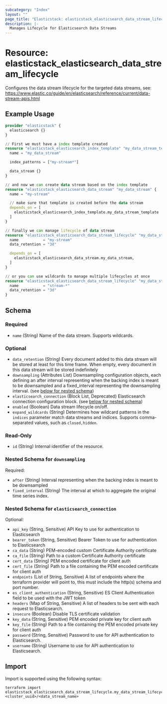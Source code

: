 ```yaml
---
subcategory: "Index"
layout: ""
page_title: "Elasticstack: elasticstack_elasticsearch_data_stream_lifecycle Resource"
description: |-
  Manages Lifecycle for Elasticsearch Data Streams
---
```


# Resource: elasticstack_elasticsearch_data_stream_lifecycle

Configures the data stream lifecycle for the targeted data streams, see: https://www.elastic.co/guide/en/elasticsearch/reference/current/data-stream-apis.html

## Example Usage

```terraform
provider "elasticstack" {
  elasticsearch {}
}

// First we must have a index template created
resource "elasticstack_elasticsearch_index_template" "my_data_stream_template" {
  name = "my_data_stream"

  index_patterns = ["my-stream*"]

  data_stream {}
}

// and now we can create data stream based on the index template
resource "elasticstack_elasticsearch_data_stream" "my_data_stream" {
  name = "my-stream"

  // make sure that template is created before the data stream
  depends_on = [
    elasticstack_elasticsearch_index_template.my_data_stream_template
  ]
}

// finally we can manage lifecycle of data stream
resource "elasticstack_elasticsearch_data_stream_lifecycle" "my_data_stream_lifecycle" {
  name           = "my-stream"
  data_retention = "3d"

  depends_on = [
    elasticstack_elasticsearch_data_stream.my_data_stream,
  ]
}

// or you can use wildcards to manage multiple lifecycles at once
resource "elasticstack_elasticsearch_data_stream_lifecycle" "my_data_stream_lifecycle_multiple" {
  name           = "stream-*"
  data_retention = "3d"
}
```

<!-- schema generated by tfplugindocs -->
## Schema

### Required

- `name` (String) Name of the data stream. Supports wildcards.

### Optional

- `data_retention` (String) Every document added to this data stream will be stored at least for this time frame. When empty, every document in this data stream will be stored indefinitely
- `downsampling` (Attributes List) Downsampling configuration objects, each defining an after interval representing when the backing index is meant to be downsampled and a fixed_interval representing the downsampling interval. (see [below for nested schema](#nestedatt--downsampling))
- `elasticsearch_connection` (Block List, Deprecated) Elasticsearch connection configuration block. (see [below for nested schema](#nestedblock--elasticsearch_connection))
- `enabled` (Boolean) Data stream lifecycle on/off.
- `expand_wildcards` (String) Determines how wildcard patterns in the `indices` parameter match data streams and indices. Supports comma-separated values, such as `closed,hidden`.

### Read-Only

- `id` (String) Internal identifier of the resource.

<a id="nestedatt--downsampling"></a>
### Nested Schema for `downsampling`

Required:

- `after` (String) Interval representing when the backing index is meant to be downsampled
- `fixed_interval` (String) The interval at which to aggregate the original time series index.


<a id="nestedblock--elasticsearch_connection"></a>
### Nested Schema for `elasticsearch_connection`

Optional:

- `api_key` (String, Sensitive) API Key to use for authentication to Elasticsearch
- `bearer_token` (String, Sensitive) Bearer Token to use for authentication to Elasticsearch
- `ca_data` (String) PEM-encoded custom Certificate Authority certificate
- `ca_file` (String) Path to a custom Certificate Authority certificate
- `cert_data` (String) PEM encoded certificate for client auth
- `cert_file` (String) Path to a file containing the PEM encoded certificate for client auth
- `endpoints` (List of String, Sensitive) A list of endpoints where the terraform provider will point to, this must include the http(s) schema and port number.
- `es_client_authentication` (String, Sensitive) ES Client Authentication field to be used with the JWT token
- `headers` (Map of String, Sensitive) A list of headers to be sent with each request to Elasticsearch.
- `insecure` (Boolean) Disable TLS certificate validation
- `key_data` (String, Sensitive) PEM encoded private key for client auth
- `key_file` (String) Path to a file containing the PEM encoded private key for client auth
- `password` (String, Sensitive) Password to use for API authentication to Elasticsearch.
- `username` (String) Username to use for API authentication to Elasticsearch.

## Import

Import is supported using the following syntax:

```shell
terraform import elasticstack_elasticsearch_data_stream_lifecycle.my_data_stream_lifecycle <cluster_uuid>/<data_stream_name>
```
